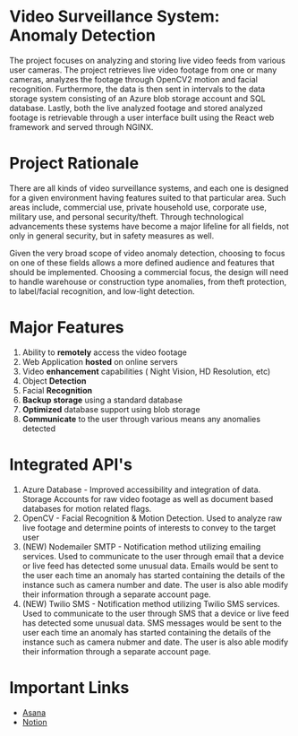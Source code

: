# Video Surveillance System: <br/>**Anomaly Detection** 

The project focuses on analyzing and storing live video feeds from various user cameras. The project retrieves live video footage from one or many cameras, analyzes the footage through OpenCV2 motion and facial recognition. Furthermore, the data is then sent in intervals to the data storage system consisting of an Azure blob storage account and SQL database. Lastly, both the live analyzed footage and stored analyzed footage is retrievable through a user interface built using the React web framework and served through NGINX.

# Project Rationale

There are all kinds of video surveillance systems, and each one is designed for a given environment having features suited to that particular area. Such areas include, commercial use, private household use, corporate use, military use, and personal security/theft. Through technological advancements these systems have become a major lifeline for all fields, not only in general security, but in safety measures as well.

Given the very broad scope of video anomaly detection, choosing to focus on one of these fields allows a more defined audience and features that should be implemented. Choosing a commercial focus, the design will need to handle warehouse or construction type anomalies, from theft protection, to label/facial recognition, and low-light detection. 

# Major Features
1. Ability to **remotely** access the video footage
1. Web Application **hosted** on online servers
1. Video **enhancement**  capabilities ( Night Vision, HD Resolution, etc)
1. Object **Detection**
1. Facial **Recognition**
1. **Backup storage** using a standard database
1. **Optimized** database support using blob storage
1. **Communicate** to the user through various means any anomalies detected

# Integrated API's
1. Azure Database - Improved accessibility and integration of data. Storage Accounts for raw video footage as well as document based databases for motion related flags.
1. OpenCV - Facial Recognition & Motion Detection. Used to analyze raw live footage and determine points of interests to convey to the target user
1. (NEW) Nodemailer SMTP - Notification method utilizing emailing services. Used to communicate to the user through email that a device or live feed has detected some unusual data. Emails would be sent to the user each time an anomaly has started containing the details of the instance such as camera number and date. The user is also able modify their information through a separate account page.
1. (NEW) Twilio SMS - Notification method utilizing Twilio SMS services. Used to communicate to the user through SMS that a device or live feed has detected some unusual data. SMS messages would be sent to the user each time an anomaly has started containing the details of the instance such as camera nubmer and date. The user is also able modify their information through a separate account page.

# Important Links
- [Asana](https://app.asana.com/0/1203173191116974/1203173191116989)
- [Notion](https://www.notion.so/COSC-310-Assignment-2-a1231444458d490299fdbc667d925fc4)
